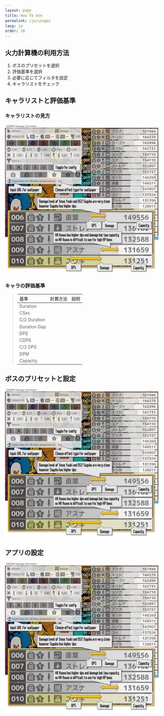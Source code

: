 ```yaml
---
layout: page
title: How To Use
permalink: /ja/usage/
lang: ja
order: 10
---
```

## 火力計算機の利用方法
1. ボスのプリセットを選択
2. 評価基準を選択
3. 必要に応じてフィルタを設定
4. キャラリストをチェック

## キャラリストと評価基準
### キャラリストの見方
![Metrics Indicator](/image/saomd%20dc%20help.jpg)

### キャラの評価基準
> |基準|計算方法|説明|
> |:--|:--|:--|
> |Duration|||
> |CSec|||
> |C/2 Duration|||
> |Duration Gap|||
> |DPS|||
> |CDPS|||
> |C/2 DPS|||
> |DPM|||
> |Capacity|||

## ボスのプリセットと設定
![Boss Setting](/image/saomd%20dc%20help.jpg)

## アプリの設定
![App Configurations](/image/saomd%20dc%20help.jpg)


